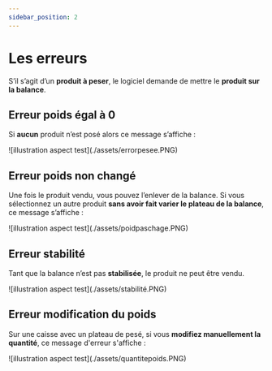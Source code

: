 ```yaml
---
sidebar_position: 2
---
```


# Les erreurs

S’il s’agit d’un **produit à peser**, le logiciel demande de mettre le **produit sur la balance**.

## Erreur poids égal à 0
Si **aucun** produit n’est posé alors ce message s’affiche : 

<div className="contenaireImg">
    ![illustration aspect test](./assets/errorpesee.PNG)
</div>

## Erreur poids non changé

Une fois le produit vendu, vous pouvez l’enlever de la balance.
Si vous sélectionnez un autre produit **sans avoir fait varier le plateau de la balance**, ce message s’affiche :

<div className="contenaireImg">
    ![illustration aspect test](./assets/poidpaschage.PNG)
</div>

## Erreur stabilité

Tant que la balance n’est pas **stabilisée**, le produit ne peut être vendu.

<div className="contenaireImg">
    ![illustration aspect test](./assets/stabilité.PNG)
</div>

## Erreur modification du poids

Sur une caisse avec un plateau de pesé, si vous **modifiez manuellement la quantité**, ce message d'erreur s'affiche : 

<div className="contenaireImg">
    ![illustration aspect test](./assets/quantitepoids.PNG)
</div>

